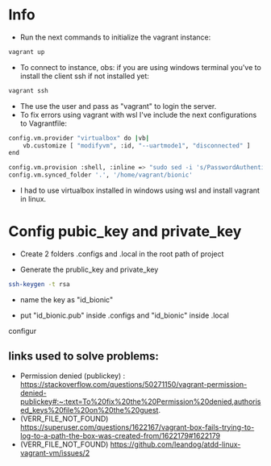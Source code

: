 # Info

- Run the next commands to initialize the vagrant instance:
```bash
vagrant up
```

- To connect to instance, obs: if you are using windows terminal you've to install the client ssh if not installed yet: 
```bash
vagrant ssh
```

- The use the user and pass as "vagrant" to login the server.
- To fix errors using vagrant with wsl I've include the next configurations to Vagrantfile:

```bash
config.vm.provider "virtualbox" do |vb|   
    vb.customize [ "modifyvm", :id, "--uartmode1", "disconnected" ]  
end

config.vm.provision :shell, :inline => "sudo sed -i 's/PasswordAuthentication no/PasswordAuthentication yes/g' /etc/ssh/sshd_config; sudo systemctl restart sshd;", run: "always"
config.vm.synced_folder '.', '/home/vagrant/bionic'
```

- I had to use virtualbox installed in windows using wsl and install vagrant in linux. 

# Config pubic_key and private_key 

- Create 2 folders .configs and .local in the root path of project

- Generate the prublic_key and private_key 
```bash
ssh-keygen -t rsa
```

- name the key as "id_bionic"

- put "id_bionic.pub" inside .configs and "id_bionic" inside .local

configur

## links used to solve problems:
-  Permission denied (publickey) : https://stackoverflow.com/questions/50271150/vagrant-permission-denied-publickey#:~:text=To%20fix%20the%20Permission%20denied,authorised_keys%20file%20on%20the%20guest.
- (VERR_FILE_NOT_FOUND) https://superuser.com/questions/1622167/vagrant-box-fails-trying-to-log-to-a-path-the-box-was-created-from/1622179#1622179
- (VERR_FILE_NOT_FOUND) https://github.com/leandog/atdd-linux-vagrant-vm/issues/2